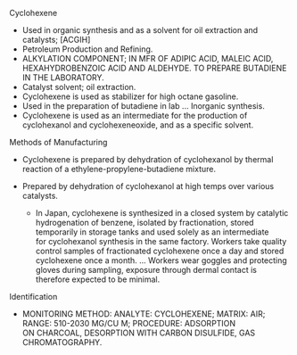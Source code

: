 Cyclohexene  

* Used in organic synthesis and as a solvent for oil extraction and catalysts; \[ACGIH\]  
* Petroleum Production and Refining.  
* ALKYLATION COMPONENT; IN MFR OF ADIPIC ACID, MALEIC ACID, HEXAHYDROBENZOIC ACID AND ALDEHYDE. TO PREPARE BUTADIENE IN THE LABORATORY.  
* Catalyst solvent; oil extraction.  
* Cyclohexene is used as stabilizer for high octane gasoline.  
* Used in the preparation of butadiene in lab ... Inorganic synthesis.  
* Cyclohexene is used as an intermediate for the production of cyclohexanol and cyclohexeneoxide, and as a specific solvent.

Methods of Manufacturing

* Cyclohexene is prepared by dehydration of cyclohexanol by thermal reaction of a ethylene-propylene-butadiene mixture.  
* Prepared by dehydration of cyclohexanol at high temps over various catalysts.  
    
  * In Japan, cyclohexene is synthesized in a closed system by catalytic hydrogenation of benzene, isolated by fractionation, stored temporarily in storage tanks and used solely as an intermediate for cyclohexanol synthesis in the same factory. Workers take quality control samples of fractionated cyclohexene once a day and stored cyclohexene once a month. ... Workers wear goggles and protecting gloves during sampling, exposure through dermal contact is therefore expected to be minimal.

Identification

* MONITORING METHOD: ANALYTE: CYCLOHEXENE; MATRIX: AIR; RANGE: 510-2030 MG/CU M; PROCEDURE: ADSORPTION ON CHARCOAL, DESORPTION WITH CARBON DISULFIDE, GAS CHROMATOGRAPHY.
